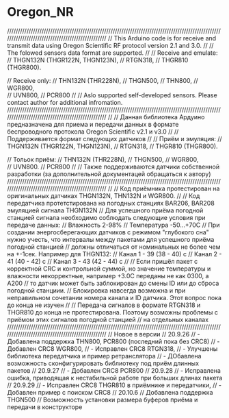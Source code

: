 # Oregon_NR
/////////////////////////////////////////////////////////////////////////////////////////////////////////////////////////////////////////////////
// This Arduino code is for receive and transmit data using Oregon Scientific RF protocol version 2.1 and 3.0. 
//
// The folowed sensors data format are supported.
//
// Receive and emulate:
// THGN132N (THGR122N, THGN123N),
// RTGN318,
// THGR810 (THGR800).

// Receive only:
// THN132N (THR228N),
// THGN500,
// THN800,
// WGR800,	
// UVN800,
// PCR800
//
// Aslo supported self-developed sensors. Please contact author for additional infromation.
/////////////////////////////////////////////////////////////////////////////////////////////////////////////////////////////////////////////////
//
// Данная библиотека Ардуино предназначена для приема и передачи данных в формате беспроводного протокола Oregon Scientific v2.1 и v3.0
//
// Поддерживается формат следующих датчиков
//
// Приём и эмуляция:
// THGN132N (THGR122N, THGN123N),
// RTGN318,
// THGR810 (THGR800).

// Тольок приём:
// THN132N (THR228N),
// THGN500,
// WGR800,	
// UVN800.
// PCR800
//
// Также поддерживаются датчики собственной разработки (за дополнительной документацей обращаться к автору)
/////////////////////////////////////////////////////////////////////////////////////////////////////////////////////////////////////////////////
//
// Код приёмника протестирован на оригинальных датчиках THGN132N, THN132N и WGR800.
//
// Код передатчика протетстирована на погодных станциях BAR206, BAR208 эмуляцией сигнала THGN132N
// Для успешного приёма погодной станцией сигнала необходимо соблюдать следующие условия при передаче данных:
// Влажность 2-98%
// Температура -50...+70С
// При создании энергосберегающих датчиков с режимом "глубокого сна" нужно учесть, что интервалы между пакетами для успешного приёма погодной станцией 
// должны отличаться от номинальных не более чем на +-1сек. Например для THGN132:
// Канал 1 - 39 (38 - 40) c 
// Канал 2 - 41 (40 - 42) c
// Канал 3 - 43 (42 - 44) c
//
// Если пришёл пакет с корректной CRC и контрольной суммой, но значение температуры и влажности некорректные, например +3.0С переданы не как 0300, а A200
// то датчик может быть заблокирован до смены ID или до сброса погодной станциии.
// Блокировка навсегда возможна и при неправильном сочетании номера канала и ID датчика. Этот вопрос пока до конца не изучен
//
// Передача сигналов в формате RTGN318 и THGR810 до конца не протестирована. Поэтому возможны проблемы с приёмом этих сигналов погодной станцией
// на отдельных каналах
/////////////////////////////////////////////////////////////////////////////////////////////////////////////////////////////////////////////////
// Новое в версии
// 20.9.26 
// - Добавлена поддержка THN800, PCR800 (последний пока без CRC8)
// - Добавлен CRC8 WGR800,
// - Исправлен CRC8 RTGN318,
// - Улучшены библиотека передатчика и пример ретранслятора
// - ДОбавлена возможность сконфигурировать библиотеку под приём длинных пакетов
// 20.9.27 
// - Добавлен CRC8 PCR800
// 20.9.28 
// - Исправлена ошибка, приводящая к нестабильной работе при больших длинах пакета
// 20.9.29 
// - Исправлен CRC8 THGR810 в приёмнике и передатчики,
// - Добавлен пример с поиском CRC8
// 20.10.6 
// Добавлена поддержка THGN500
// Возможность установки размера буферов приёма и передачи в конструкторе
